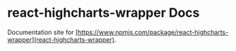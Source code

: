 
# react-highcharts-wrapper Docs

Documentation site for [https://www.npmjs.com/package/react-highcharts-wrapper](react-highcharts-wrapper).

